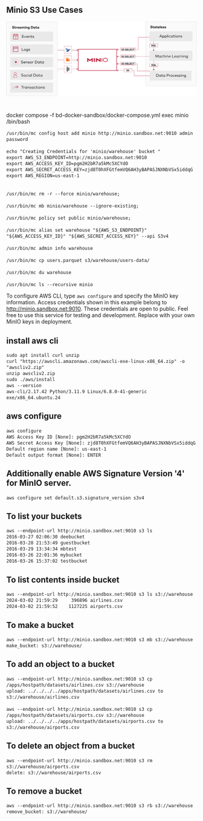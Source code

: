 #
## Minio S3 Use Cases 
![s3-compatibility.svg](images%2Fs3-compatibility.svg)

#
# 
#
docker compose -f bd-docker-sandbox/docker-compose.yml exec minio /bin/bash

```shell
/usr/bin/mc config host add minio http://minio.sandbox.net:9010 admin password

echo "Creating Credentials for 'minio/warehouse' bucket "
export AWS_S3_ENDPOINT=http://minio.sandbox.net:9010
export AWS_ACCESS_KEY_ID=pgm2H2bR7a5kMc5XCYdO
export AWS_SECRET_ACCESS_KEY=zjd8T0hXFGtfemVQ6AH3yBAPASJNXNbVSx5iddqG
export AWS_REGION=us-east-1

 
/usr/bin/mc rm -r --force minio/warehouse;

/usr/bin/mc mb minio/warehouse --ignore-existing;

/usr/bin/mc policy set public minio/warehouse;

/usr/bin/mc alias set warehouse "${AWS_S3_ENDPOINT}" "${AWS_ACCESS_KEY_ID}" "${AWS_SECRET_ACCESS_KEY}" --api S3v4

/usr/bin/mc admin info warehouse

/usr/bin/mc cp users.parquet s3/warehouse/users-data/

/usr/bin/mc du warehouse

/usr/bin/mc ls --recursive minio

```


To configure AWS CLI, type `aws configure` and specify the MinIO key information.
Access credentials shown in this example belong to http://minio.sandbox.net:9010.
These credentials are open to public. Feel free to use this service for testing and development. Replace with your own MinIO keys in deployment.

## install aws cli
```shell
sudo apt install curl unzip
curl "https://awscli.amazonaws.com/awscli-exe-linux-x86_64.zip" -o "awscliv2.zip"
unzip awscliv2.zip
sudo ./aws/install
aws --version
aws-cli/2.17.42 Python/3.11.9 Linux/6.8.0-41-generic exe/x86_64.ubuntu.24
```
## aws configure
```shell
aws configure
AWS Access Key ID [None]: pgm2H2bR7a5kMc5XCYdO
AWS Secret Access Key [None]: zjd8T0hXFGtfemVQ6AH3yBAPASJNXNbVSx5iddqG
Default region name [None]: us-east-1
Default output format [None]: ENTER
```


## Additionally enable AWS Signature Version '4' for MinIO server.
```shell
aws configure set default.s3.signature_version s3v4
```

## To list your buckets
```shell
aws --endpoint-url http://minio.sandbox.net:9010 s3 ls
2016-03-27 02:06:30 deebucket
2016-03-28 21:53:49 guestbucket
2016-03-29 13:34:34 mbtest
2016-03-26 22:01:36 mybucket
2016-03-26 15:37:02 testbucket
```

## To list contents inside bucket
```shell
aws --endpoint-url http://minio.sandbox.net:9010 s3 ls s3://warehouse
2024-03-02 21:59:29     396896 airlines.csv
2024-03-02 21:59:52    1127225 airports.csv
```

## To make a bucket
```shell
aws --endpoint-url http://minio.sandbox.net:9010 s3 mb s3://warehouse
make_bucket: s3://warehouse/
```

## To add an object to a bucket
```shell
aws --endpoint-url http://minio.sandbox.net:9010 s3 cp /apps/hostpath/datasets/airlines.csv s3://warehouse
upload: ../../../../apps/hostpath/datasets/airlines.csv to s3://warehouse/airlines.csv

aws --endpoint-url http://minio.sandbox.net:9010 s3 cp /apps/hostpath/datasets/airports.csv s3://warehouse
upload: ../../../../apps/hostpath/datasets/airports.csv to s3://warehouse/airports.csv

```

## To delete an object from a bucket
```shell
aws --endpoint-url http://minio.sandbox.net:9010 s3 rm s3://warehouse/airports.csv
delete: s3://warehouse/airports.csv
```

## To remove a bucket
```shell
aws --endpoint-url http://minio.sandbox.net:9010 s3 rb s3://warehouse
remove_bucket: s3://warehouse/
```
